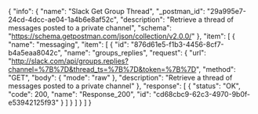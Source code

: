 {
  "info": {
    "name": "Slack Get Group Thread",
    "_postman_id": "29a995e7-24cd-4dcc-ae04-1a4b6e8af52c",
    "description": "Retrieve a thread of messages posted to a private channel",
    "schema": "https://schema.getpostman.com/json/collection/v2.0.0/"
  },
  "item": [
    {
      "name": "messaging",
      "item": [
        {
          "id": "876d61e5-f1b3-4456-8cf7-b4a5eaa8042c",
          "name": "groups_replies",
          "request": {
            "url": "http://slack.com/api/groups.replies?channel=%7B%7D&thread_ts=%7B%7D&token=%7B%7D",
            "method": "GET",
            "body": {
              "mode": "raw"
            },
            "description": "Retrieve a thread of messages posted to a private channel"
          },
          "response": [
            {
              "status": "OK",
              "code": 200,
              "name": "Response_200",
              "id": "cd68cbc9-62c3-4970-9b0f-e53942125f93"
            }
          ]
        }
      ]
    }
  ]
}
